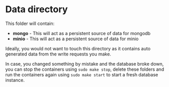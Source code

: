 # Data directory

This folder will contain:

-  **mongo** - This will act as a persistent source of data for mongodb
-  **minio** - This will act as a persistent source of data for minio

Ideally, you would not want to touch this directory as it contains auto generated data from the write requests you make.

In case, you changed something by mistake and the database broke down, you can stop the containers using `sudo make stop`, delete these folders and run the containers again using `sudo make start` to start a fresh database instance.
